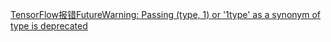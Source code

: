 [TensorFlow报错FutureWarning: Passing (type, 1) or '1type' as a synonym of type is deprecated](https://blog.csdn.net/kobe_academy/article/details/99706595)

